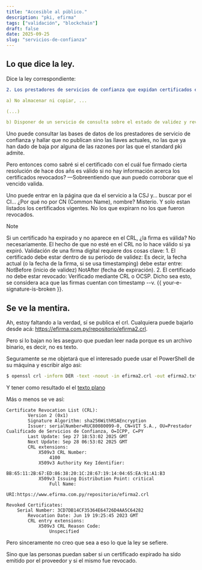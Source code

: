 ```yaml
---
title: "Accesible al público."
description: "pki, efirma"
tags: ["validación", "blockchain"]
draft: false
date: 2025-09-25
slug: "servicios-de-confianza"
---
```


## Lo que dice la ley.

Dice la ley correspondiente:

```yaml
2. Los prestadores de servicios de confianza que expidan certificados electrónicos, deben cumplir también las siguientes obligaciones:

a) No almacenar ni copiar, ...

(...)

b) Disponer de un servicio de consulta sobre el estado de validez y revocación de los certificados emitidos accesible al público.
```

Uno puede consultar las bases de datos de los prestadores de servicio de confianza y hallar que no publican sino las llaves actuales, no las que ya han dado de baja por alguna de las razones por las que el standard pki admite.

Pero entonces como sabré si el certificado con el cuál fue firmado cierta resolución de hace dos añs es válido si no hay información acerca los certificados revocados? —Sobreentiendo que aun puedo corroborar que el vencido valida.

Uno puede entrar en la página que da el servicio a la CSJ y… buscar por el CI… ¿Por qué no por CN (Common Name), nombre? Misterio. Y solo estan listados los certificados vigentes. No los que expirarn no los que fueron revocados.

> [!NOTE]
> Si un certificado ha expirado y no aparece en el CRL, ¿la firma es válida?
No necesariamente. El hecho de que no esté en el CRL no lo hace válido si ya expiró.
Validación de una firma digital requiere dos cosas clave: 1. El certificado debe estar dentro de su período de validez: Es decir, la fecha actual (o la fecha de la firma, si se usa timestamping) debe estar entre: NotBefore (inicio de validez) NotAfter (fecha de expiración). 2. El certificado no debe estar revocado: Verificado mediante CRL o OCSP. Dicho sea esto, se considera aca que las firmas cuentan con timestamp --v. {{ your-e-signature-is-broken }}.

## Se ve la mentira.

Ah, estoy faltando a la verdad, sí se publica el crl. Cualquiera puede bajarlo desde acá: https://efirma.com.py/repositorio/efirma2.crl. 

Pero si lo bajan no les aseguro que puedan leer nada porque es un archivo binario, es decir, no es texto.

Seguramente se me objetará que el interesado puede usar el PowerShell de su máquina  y escribir algo asi:

```bash
$ openssl crl -inform DER -text -noout -in efirma2.crl -out efirma2.txt
```

Y tener como resultado el el [texto plano](./efirma2.crl)

Más o menos se ve así:

```
Certificate Revocation List (CRL):
        Version 2 (0x1)
        Signature Algorithm: sha256WithRSAEncryption
        Issuer: serialNumber=RUC80080099-0, CN=VIT S.A., OU=Prestador Cualificado de Servicios de Confianza, O=ICPP, C=PY
        Last Update: Sep 27 18:53:02 2025 GMT
        Next Update: Sep 28 06:53:02 2025 GMT
        CRL extensions:
            X509v3 CRL Number: 
                4100
            X509v3 Authority Key Identifier: 
                BB:65:11:2B:67:ED:86:38:20:1C:28:67:19:14:04:65:EA:91:A1:B3
            X509v3 Issuing Distribution Point: critical
                Full Name:
                  URI:https://www.efirma.com.py/repositorio/efirma2.crl

Revoked Certificates:
    Serial Number: 3CD7DB14CF35364E64726D4AA5C64282
        Revocation Date: Jun 19 19:25:45 2023 GMT
        CRL entry extensions:
            X509v3 CRL Reason Code: 
                Unspecified

```

Pero sinceramente no creo que sea a eso lo que la ley se sefiere. 

Sino que las personas puedan saber si un certificado expirado ha sido emitido por el proveedor y si el mismo fue revocado.